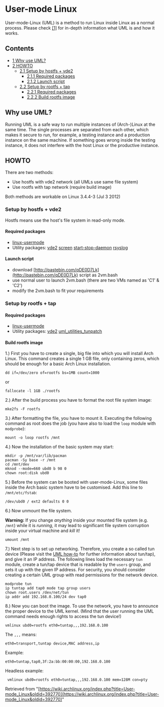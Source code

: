 # User-mode Linux

User-mode-Linux (UML) is a method to run Linux inside Linux as a normal process. Please check [[1]](http://user-mode-linux.sourceforge.net/) for in-depth information what UML is and how it works.

## Contents

*   [1 Why use UML?](#Why_use_UML.3F)
*   [2 HOWTO](#HOWTO)
    *   [2.1 Setup by hostfs + vde2](#Setup_by_hostfs_.2B_vde2)
        *   [2.1.1 Required packages](#Required_packages)
        *   [2.1.2 Launch script](#Launch_script)
    *   [2.2 Setup by rootfs + tap](#Setup_by_rootfs_.2B_tap)
        *   [2.2.1 Required packages](#Required_packages_2)
        *   [2.2.2 Build rootfs image](#Build_rootfs_image)

## Why use UML?

Running UML is a safe way to run multiple instances of (Arch-)Linux at the same time. The single processes are separated from each other, which makes it secure to run, for example, a testing instance and a production instance on the same machine. If something goes wrong inside the testing instance, it does not interfere with the host Linux or the productive instance.

## HOWTO

There are two methods:

*   Use hostfs with vde2 network (all UMLs use same file system)
*   Use rootfs with tap network (require build image)

Both methods are workable on Linux 3.4.4-3 (Jul 3 2012)

### Setup by hostfs + vde2

Hostfs means use the host's file system in read-only mode.

#### Required packages

*   [linux-usermode](https://aur.archlinux.org/packages/linux-usermode/)
*   Utility packages: [vde2](https://www.archlinux.org/packages/?name=vde2) [screen](https://www.archlinux.org/packages/?name=screen) [start-stop-daemon](https://aur.archlinux.org/packages/start-stop-daemon/) [rsyslog](https://www.archlinux.org/packages/?name=rsyslog)

#### Launch script

*   download [http://pastebin.com/qDE0D7Lk](http://pastebin.com/qDE0D7Lk) script as 2vm.bash
*   use normal user to launch 2vm.bash (there are two VMs named as 'C1' & 'C2')
*   modify the 2vm.bash to fit your requirements

### Setup by rootfs + tap

#### Required packages

*   [linux-usermode](https://aur.archlinux.org/packages/linux-usermode/)
*   Utility packages: [vde2](https://www.archlinux.org/packages/?name=vde2) [uml_utilities_tunpatch](https://aur.archlinux.org/packages/uml_utilities_tunpatch/)

#### Build rootfs image

1.) First you have to create a single, big file into which you will install Arch Linux. This command creates a single 1 GB file, only containing zeros, which should be enough for a basic Arch Linux installation.

```
dd if=/dev/zero of=rootfs bs=1MB count=1000

```

or

```
fallocate -l 1GB ./rootfs

```

2.) After the build process you have to format the root file system image:

```
mke2fs -F rootfs

```

3.) After formatting the file, you have to mount it. Executing the following command as root does the job (you have also to load the `loop` module with `modprobe`):

```
mount -o loop rootfs /mnt

```

4.) Now the installation of the basic system may start:

```
mkdir -p /mnt/var/lib/pacman
pacman -Sy base -r /mnt
cd /mnt/dev
mknod --mode=660 ubd0 b 98 0
chown root:disk ubd0

```

5.) Before the system can be booted with user-mode-Linux, some files inside the Arch basic system have to be customised. Add this line to `/mnt/etc/fstab`:

```
/dev/ubd0 / ext2 defaults 0 0

```

6.) Now unmount the file system.

**Warning:** If you change _anything_ inside your mounted file system (e.g. `/mnt`) while it is _running_, it may lead to significant file system corruption inside your virtual machine and _kill_ it!

```
umount /mnt

```

7.) Next step is to set up networking. Therefore, you create a so called tun device (Please visit the [UML how-to](http://user-mode-linux.sourceforge.net/old/UserModeLinux-HOWTO.html) for further information about tun/tap), and give it an IP address. The following lines load the necessary `tun` module, create a tun/tap device that is readable by the `users` group, and sets it up with the given IP address. For security, you should consider creating a certain UML group with read permissions for the network device.

```
modprobe tun
ip tuntap add tap0 mode tap group users
chown root.users /dev/net/tun
ip addr add 192.168.0.100/24 dev tap0

```

8.) Now you can boot the image. To use the network, you have to announce the proper device to the UML kernel. (Mind that the user running the UML command needs enough rights to access the tun device!)

```
vmlinux ubd0=rootfs eth0=tuntap,,,192.168.0.100

```

The `,,,` means:

```
eth0=transport,tuntap device,MAC address,ip

```

Example:

```
eth0=tuntap,tap0,3f:2a:bb:00:00:00,192.168.0.100

```

Headless example:

```
 vmlinux ubd0=rootfs eth0=tuntap,,,192.168.0.100 mem=128M con=pty

```

Retrieved from "[https://wiki.archlinux.org/index.php?title=User-mode_Linux&oldid=392770](https://wiki.archlinux.org/index.php?title=User-mode_Linux&oldid=392770)"